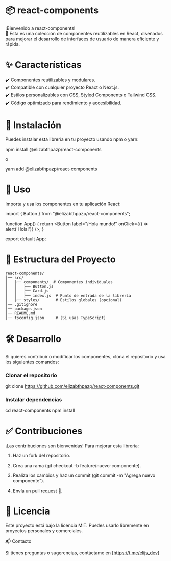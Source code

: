 # 📦 react-components

¡Bienvenido a react-components!  
🚀 Esta es una colección de componentes reutilizables en React, diseñados para mejorar el desarrollo de interfaces de usuario de manera eficiente y rápida.


# ✨ Características

 ✔️ Componentes reutilizables y modulares.  
 ✔️ Compatible con cualquier proyecto React o Next.js.  
 ✔️ Estilos personalizables con CSS, Styled Components o Tailwind CSS.  
 ✔️ Código optimizado para rendimiento y accesibilidad.  


# 📌 Instalación

Puedes instalar esta librería en tu proyecto usando npm o yarn:

npm install @elizabthpazp/react-components  

o  

yarn add @elizabthpazp/react-components
  

# 🚀 Uso

Importa y usa los componentes en tu aplicación React:  

import { Button } from "@elizabthpazp/react-components";  

function App() {
  return <Button label="¡Hola mundo!" onClick={() => alert('Hola!')} />;
}  

export default App; 
 

# 📂 Estructura del Proyecto

```
react-components/
│── src/
│   ├── components/  # Componentes individuales
│   │   ├── Button.js
│   │   ├── Card.js
│   │   ├── index.js  # Punto de entrada de la librería
│   ├── styles/       # Estilos globales (opcional)
│── .gitignore
│── package.json
│── README.md
│── tsconfig.json     # (Si usas TypeScript)
```


# 🛠️ Desarrollo

Si quieres contribuir o modificar los componentes, clona el repositorio y usa los siguientes comandos:  

### Clonar el repositorio
git clone https://github.com/elizabthpazp/react-components.git 

### Instalar dependencias
cd react-components
npm install


# ✅ Contribuciones

¡Las contribuciones son bienvenidas! Para mejorar esta librería:  

1. Haz un fork del repositorio.  

2. Crea una rama (git checkout -b feature/nuevo-componente).  

3. Realiza los cambios y haz un commit (git commit -m "Agrega nuevo componente").  

4. Envía un pull request 🚀.  


# 📜 Licencia

Este proyecto está bajo la licencia MIT. Puedes usarlo libremente en proyectos personales y comerciales.

📬 Contacto

Si tienes preguntas o sugerencias, contáctame en [https://t.me/elijs_dev]
